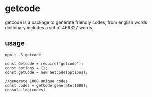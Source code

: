# getcode

getcode is a package to generate friendly codes, from english words dictionary includes a set of 466327 words.

## usage

```
npm i -S getcode
```

```
const Getcode = require("getcode");
const options = {};
const getCode = new Getcode(options);

//generate 1000 unique codes
const codes = getCode.generate(1000);
console.log(codes)
```
